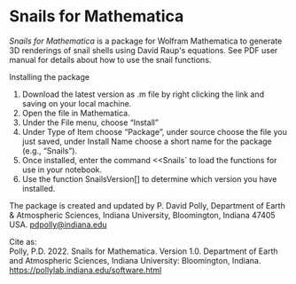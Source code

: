 # Snails for Mathematica
<i>Snails for Mathematica</i> is a package for Wolfram Mathematica to generate 3D renderings of snail shells using David Raup's equations.  See PDF user manual for details about how to use the snail functions.

Installing the package
<ol>
<li>Download the latest version as .m file by right clicking the link and saving on your local machine.</li>
<li>Open the file in Mathematica.</li>
<li>Under the File menu, choose “Install”</li>
<li>Under Type of Item choose “Package”, under source choose the file you just saved, under Install Name choose a short name for the package (e.g., “Snails”).</li>
<li>Once installed, enter the command &lt;&lt;Snails` to load the functions for use in your notebook.</li>
<li>Use the function SnailsVersion[] to determine which version you have installed.</li>
</ol>

The package is created and updated by P. David Polly, Department of Earth & Atmospheric Sciences, Indiana University, Bloomington, Indiana 47405  USA.  pdpolly@indiana.edu

Cite as:  
Polly, P.D.  2022.  Snails for Mathematica. Version 1.0. Department of Earth and Atmospheric Sciences, Indiana University: Bloomington, Indiana. https://pollylab.indiana.edu/software.html
